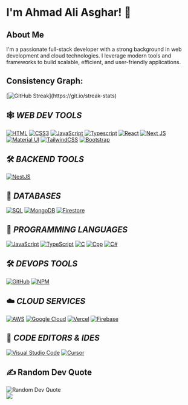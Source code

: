 # I'm Ahmad Ali Asghar! 👋

## About Me

I'm a passionate full-stack developer with a strong background in web development and cloud technologies. I leverage modern tools and frameworks to build scalable, efficient, and user-friendly applications.

## Consistency Graph:

[![GitHub Streak](https://github-readme-streak-stats.herokuapp.com/?user=ahmadaliasghar&exclude_days=Fri&theme=highcontrast&layout=compa")](https://git.io/streak-stats)

## 🕸️ *WEB DEV TOOLS*

[![HTML](https://img.shields.io/badge/HTML5-E34F26?style=for-the-badge&logo=html5&logoColor=white "HTML")](https://github.com/ahmadaliasghar)
[![CSS3](https://img.shields.io/badge/CSS3-1572B6?style=for-the-badge&logo=css3&logoColor=white "CSS")](https://github.com/ahmadaliasghar)
[![JavaScript](https://img.shields.io/badge/JavaScript-F7DF1E?style=for-the-badge&logo=javascript&logoColor=black "JavaScript")](https://github.com/ahmadaliasghar)
[![Typescript](https://img.shields.io/badge/TypeScript-007ACC?style=for-the-badge&logo=typescript&logoColor=white "Typescript")](https://github.com/ahmadaliasghar)
[![React](https://img.shields.io/badge/React-20232A?style=for-the-badge&logo=react&logoColor=61DAFB "React")](https://github.com/ahmadaliasghar)
[![Next JS](https://img.shields.io/badge/Next-black?style=for-the-badge&logo=next.js&logoColor=white "Next.js")](https://github.com/ahmadaliasghar)
[![Material UI](https://img.shields.io/badge/Material--UI-%230081CB.svg?style=for-the-badge&logo=mui&logoColor=white "Material UI")](https://github.com/ahmadaliasghar)
[![TailwindCSS](https://img.shields.io/badge/tailwindcss-%2338B2AC.svg?style=for-the-badge&logo=tailwind-css&logoColor=white)](https://github.com/ahmadaliasghar)
[![Bootstrap](https://img.shields.io/badge/Bootstrap-563D7C?style=for-the-badge&logo=bootstrap&logoColor=white "Bootstrap")](https://github.com/ahmadaliasghar)
<br />

## 🛠️ *BACKEND TOOLS*

[![NestJS](https://img.shields.io/badge/NestJS-E0234E?style=for-the-badge&logo=nestjs&logoColor=white "NestJS")](https://github.com/ahmadaliasghar)

## 📅 *DATABASES*

[![SQL](https://img.shields.io/badge/SQL-4EA94B?style=for-the-badge&logo=mongodb&logoColor=white "SQL")][repo]
[![MongoDB](https://img.shields.io/badge/MongoDB-4EA94B?style=for-the-badge&logo=mongodb&logoColor=white "MongoDB")][repo]
[![Firestore](https://img.shields.io/badge/Firestore-FFCA28?style=for-the-badge&logo=firebase&logoColor=black "Firestore")](https://firebase.google.com/docs/firestore)

## 🎯 *PROGRAMMING LANGUAGES*

[![JavaScript](https://img.shields.io/badge/JavaScript-F7DF1E?style=for-the-badge&logo=javascript&logoColor=black "JavaScript")][repo]
[![TypeScript](https://img.shields.io/badge/TypeScript-007ACC?style=for-the-badge&logo=TypeScript&logoColor=white "TypeScript")][repo]
[![C](https://img.shields.io/badge/C-CC6699?style=for-the-badge&logo=C&logoColor=white "C")][repo]
[![Cpp](https://img.shields.io/badge/CPP-007ACC?style=for-the-badge&logo=Cpp&logoColor=white "Cpp")][repo]
[![C#](https://img.shields.io/badge/CSharp-007ACC?style=for-the-badge&logo=Cpp&logoColor=white "C#")][repo]

## 🛠️ *DEVOPS TOOLS*

[![GitHub](https://img.shields.io/badge/github-%23121011.svg?style=for-the-badge&logo=github&logoColor=white "GitHub")][repo]
[![NPM](https://img.shields.io/badge/NPM-%23000000.svg?style=for-the-badge&logo=npm&logoColor=white "Npm")][repo]

## ☁️ *CLOUD SERVICES*

[![AWS](https://img.shields.io/badge/AWS-232F3E?style=for-the-badge&logo=amazon-aws&logoColor=white "AWS")](https://github.com/ahmadaliasghar)
[![Google Cloud](https://img.shields.io/badge/GoogleCloud-%234285F4.svg?style=for-the-badge&logo=google-cloud&logoColor=white "Google Cloud")][repo]
[![Vercel](https://img.shields.io/badge/vercel-%23000000.svg?style=for-the-badge&logo=vercel&logoColor=white "Vercel")][repo]
[![Firebase](https://img.shields.io/badge/firebase-%23039BE5.svg?style=for-the-badge&logo=firebase "Firebase")][repo]

## 📄 *CODE EDITORS & IDES*

[![Visual Studio Code](https://img.shields.io/badge/VS%20Code-0078d7.svg?style=for-the-badge&logo=visual-studio-code&logoColor=white "Visual Studio Code")](https://github.com/ahmadaliasghar)
[![Cursor](https://img.shields.io/badge/Cursor-000000?style=for-the-badge&logo=data:image/svg+xml;base64,PHN2ZyB3aWR0aD0iNDgiIGhlaWdodD0iNDgiIHZpZXdCb3g9IjAgMCA0OCA0OCI+PHBhdGggZD0iTTI0IDJDMTMuMDcgMiA0IDIxLjA3IDQgMjRzOS4wNyAyMiAyMCAyMiAyMC05LjA3IDIwLTIyLTktMjAtMjItMjAtMjJ6bTAgMzBjLTUuNTIgMC0xMC00LjQ4LTEwLTEwcy40OC0xMCAxMC0xMCAxMCA0LjQ4IDEwIDEwLS40OCAxMC0xMCAxMC0xMHptMCAxOC41Yy0xLjIxIDAtMi4yNS0wLjg0LTIuMjUtMi4wNXMwLjg0LTIuMjUgMi4yNS0yLjI1IDIuMjUgMC44NCAyLjI1IDIuMjUtMC44NCAyLjI1LTIuMjUgMi4yNXoiIGZpbGw9IiNmZmYiLz48L3N2Zz4=" "Cursor")](https://github.com/ahmadaliasghar)

[repo]: https://github.com/ahmadaliasghar

## ✍️ Random Dev Quote

![Random Dev Quote](https://quotes-github-readme.vercel.app/api?type=horizontal&theme=radical)
<br/>
[![](https://visitcount.itsvg.in/api?id=ahmadaliasghar&icon=0&color=0)](https://visitcount.itsvg.in)
